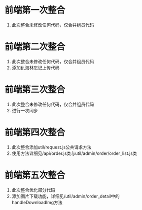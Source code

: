 # 前端第一次整合
1. 此次整合未修改任何代码，仅合并组员代码

# 前端第二次整合
1. 此次整合未修改任何代码，仅合并组员代码
2. 添加仇海林忘记上传代码

# 前端第三次整合
1. 此次整合未修改任何代码，仅合并组员代码
2. 进行一次同步

# 前端第四次整合

1. 此次整合添加util/request.js公共请求方法
2. 使用方法详细见/api/order.js类与util/admin/order/order_list.js类

# 前端第五次整合

1. 此次整合优化部分代码
2. 添加图片下载功能，详细见/util/admin/order_detail中的handleDownloadImg方法
